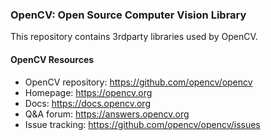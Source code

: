 ### OpenCV: Open Source Computer Vision Library

This repository contains 3rdparty libraries used by OpenCV.

#### OpenCV Resources

* OpenCV repository: <https://github.com/opencv/opencv>
* Homepage: <https://opencv.org>
* Docs: <https://docs.opencv.org>
* Q&A forum: <https://answers.opencv.org>
* Issue tracking: <https://github.com/opencv/opencv/issues>
